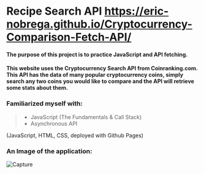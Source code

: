 # Recipe Search API https://eric-nobrega.github.io/Cryptocurrency-Comparison-Fetch-API/
#### The purpose of this project is to practice JavaScript and API fetching.

#### This website uses the Cryptocurrency Search API from Coinranking.com. This API has the data of many popular cryptocurrency coins, simply search any two coins you would like to compare and the API will retrieve some stats about them.

### Familiarized myself with: 
> - JavaScript (The Fundamentals & Call Stack)
> - Asynchronous API 

(JavaScript, HTML, CSS, deployed with Github Pages)

### An Image of the application:
![Capture](https://user-images.githubusercontent.com/91664359/151615217-a7bed911-9a4e-42a2-a2f5-71011820caf0.PNG)


